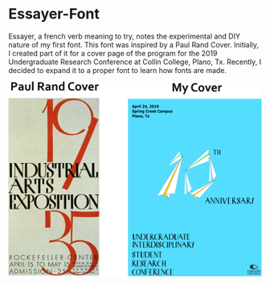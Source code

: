 # Essayer-Font
 Essayer, a french verb meaning to try, notes the experimental and DIY nature of my first font. This font was inspired by a Paul Rand Cover. Initially, I created part of it for a  cover page of the program for the 2019 Undergraduate Research Conference at Collin College, Plano, Tx. Recently, I decided to expand it to a proper font to learn how fonts are made. 
 
 ![Comparison of Paul Rand Cover and Mine](https://github.com/valemanji/Essayer-Font/blob/main/Images/Comparison.png)

 
